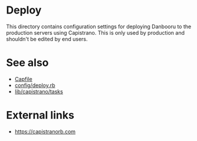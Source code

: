 # Deploy

This directory contains configuration settings for deploying Danbooru to the production servers
using Capistrano. This is only used by production and shouldn't be edited by end users.

# See also

* [Capfile](../../Capfile)
* [config/deploy.rb](../deploy.rb)
* [lib/capistrano/tasks](../../lib/capistrano/tasks)

# External links

* https://capistranorb.com
